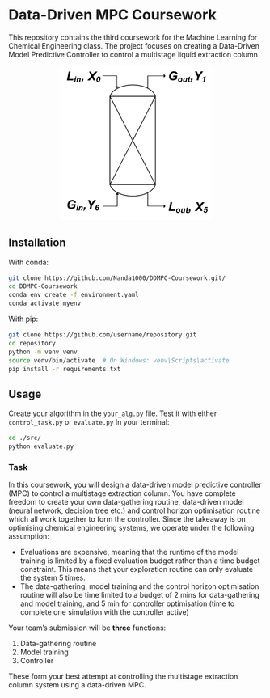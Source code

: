 # Data-Driven MPC Coursework

This repository contains the third coursework for the Machine Learning for Chemical Engineering class. The project focuses on creating a Data-Driven Model Predictive Controller to control a multistage liquid extraction column.

<p align="center">
  <img src="pc-gym/docs/img/Multistage_Extractor.png" width="300" alt="Multistage Extractor">
</p>

## Installation

With conda:
```bash
git clone https://github.com/Nanda1000/DDMPC-Coursework.git/
cd DDMPC-Coursework
conda env create -f environment.yaml
conda activate myenv
```

With pip:
```bash
git clone https://github.com/username/repository.git
cd repository
python -m venv venv
source venv/bin/activate  # On Windows: venv\Scripts\activate
pip install -r requirements.txt
```

## Usage

Create your algorithm in the `your_alg.py` file.
Test it with either `control_task.py` or `evaluate.py`
In your terminal:
```bash
cd ./src/
python evaluate.py
```

### Task 
In this coursework, you will design a data-driven model predictive controller (MPC) to control a multistage extraction column. You have complete freedom to create your own data-gathering routine, data-driven model (neural network, decision tree etc.) and control horizon optimisation routine which all work together to form the controller. Since the takeaway is on optimising chemical engineering systems, we operate under the following assumption:
-	Evaluations are expensive, meaning that the runtime of the model training is limited by a fixed evaluation budget rather than a time budget constraint. This means that your exploration routine can only evaluate the system 5 times.
-	The data-gathering, model training and the control horizon optimisation routine will also be time limited to a budget of 2 mins for data-gathering and model training, and 5 min for controller optimisation (time to complete one simulation with the controller active)

Your team’s submission will be **three** functions:
  1. Data-gathering routine
  2. Model training
  3. Controller

These form your best attempt at controlling the multistage extraction column system using a data-driven MPC.
